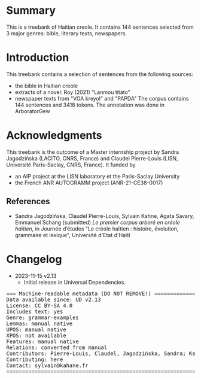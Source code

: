 # Summary

This is a treebank of Haitian creole. It contains 144 sentences selected from 3 major genres: bible, literary texts, newspapers. 


# Introduction

This treebank contains a selection of sentences from the following sources:
* the bible in Haitian creole
* extracts of a novel: Roy (2021) "Lanmou titato"
* newspaper texts from "VOA kreyol" and "PAPDA"
The corpus contains 144 sentences and 3418 tokens.
The annotation was done in ArboratorGew

# Acknowledgments

This treebank is the outcome of a Master internship project by Sandra Jagodzińska (LACITO, CNRS, France) and Claudel Pierre-Louis (LISN, Université Paris-Saclay, CNRS, France).
It funded by 
  * an AIP project at the LISN laboratory et the Paris-Saclay University
  * the French ANR AUTOGRAMM project (ANR-21-CE38-0017)

## References

* Sandra Jagodzińska, Claudel Pierre-Louis, Sylvain Kahne, Agata Savary, Emmanuel Schang (submitted) _Le premier corpus arboré en créole haïtien_, in Journée d’études "Le créole haïtien : histoire, évolution, grammaire et lexique", Université d'Etat d'Haïti


# Changelog

* 2023-11-15 v2.13
  * Initial release in Universal Dependencies.


<pre>
=== Machine-readable metadata (DO NOT REMOVE!) ================================
Data available since: UD v2.13
License: CC BY-SA 4.0
Includes text: yes
Genre: grammar-examples
Lemmas: manual native
UPOS: manual native
XPOS: not available
Features: manual native
Relations: converted from manual
Contributors: Pierre-Louis, Claudel, Jagodzińska, Sandra; Kahane, Sylvain; Savary, Agata; Schang, Emmanuel
Contributing: here
Contact: sylvain@kahane.fr
===============================================================================
</pre>
